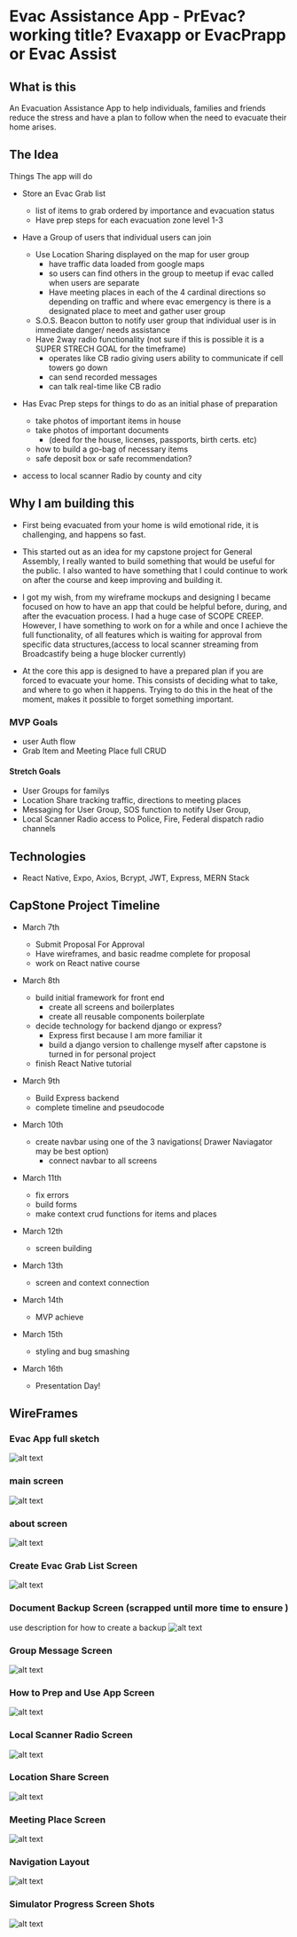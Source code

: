 # Evac Assistance App - PrEvac? working title? Evaxapp or EvacPrapp or Evac Assist
## What is this 
An Evacuation Assistance App to help individuals, families and friends reduce the stress and have a plan to follow when the need to evacuate their home arises.

## The Idea 
Things The app will do
- Store an Evac Grab list
    - list of items to grab ordered by importance and evacuation status
    - Have prep steps for each evacuation zone level 1-3

- Have a Group of users that individual users can join  
   - Use Location Sharing displayed on the map for user group
       - have traffic data loaded from google maps 
       - so users can find others in the group to meetup if evac called when users are separate
       - Have meeting places in each of the 4 cardinal directions so depending on traffic and where evac 
       emergency is there is a designated place to meet and gather user group
    - S.O.S. Beacon button to notify user group that individual user is in immediate danger/ needs assistance
    - Have 2way radio functionality (not sure if this is possible it is a SUPER STRECH GOAL for the timeframe)
        - operates like CB radio giving users ability to communicate if cell towers go down
        - can send recorded messages 
        - can talk real-time like CB radio
        
- Has Evac Prep steps for things to do as an initial phase of preparation
    - take photos of important items in house
    - take photos of important documents 
        - (deed for the house, licenses, passports, birth certs. etc)
    - how to build a go-bag of necessary items 
    - safe deposit box or safe recommendation?

- access to local scanner Radio by county and city
## Why I am building this
- First being evacuated from your home is wild emotional ride, it is challenging, and happens so fast.

- This started out as an idea for my capstone project for General Assembly, I really wanted to build something that would be useful for the public. I also wanted to have something that I could continue to work on after the course and keep improving and building it. 

- I got my wish, from my wireframe mockups and designing I became focused on how to have an app that could be helpful before, during, and after the evacuation process. I had a huge case of SCOPE CREEP. However, I have something to work on for a while and once I achieve the full functionality, of all features which is waiting for approval from specific data structures,(access to local scanner streaming from Broadcastify being a huge blocker currently)

- At the core this app is designed to have a prepared plan if you are forced to evacuate your home. This consists of deciding what to take, and where to go when it happens. Trying to do this in the heat of the moment, makes it possible to forget something important.

### MVP Goals
- user Auth flow
- Grab Item and Meeting Place full CRUD
#### Stretch Goals
- User Groups for familys
- Location Share tracking traffic, directions to meeting places
- Messaging for User Group, SOS function to notify User Group,
- Local Scanner Radio access to Police, Fire, Federal dispatch radio channels
## Technologies
- React Native, Expo, Axios, Bcrypt, JWT,  Express, MERN Stack

##  CapStone Project Timeline 
- March 7th
    - Submit Proposal For Approval
    - Have wireframes, and basic readme complete for proposal
    - work on React native course
- March 8th 
    - build initial framework for front end
        - create all screens and boilerplates 
        - create all reusable components boilerplate
    - decide technology for backend django or express?
        - Express first because I am more familiar it
        - build a django version to challenge myself after capstone is turned in for personal project
    - finish React Native tutorial
- March 9th
    - Build Express backend
    - complete timeline and pseudocode   
   
- March 10th 
    - create navbar using one of the 3 navigations( Drawer Naviagator may be best option)
        - connect navbar to all screens
- March 11th 
    - fix errors
    - build forms 
    -  make context crud functions for items and places 
- March 12th
    - screen building
- March 13th
     - screen and context connection
- March 14th
    - MVP achieve
- March 15th
    - styling and bug smashing
- March 16th
    - Presentation Day! 

## WireFrames
### Evac App full sketch 
![alt text](https://github.com/rybaier/evac-assistance-app/blob/main/wireframes/evac%20app.png)
### main screen
![alt text](https://github.com/rybaier/evac-assistance-app/blob/main/wireframes/Main%20Screen.png)
### about screen
![alt text](https://github.com/rybaier/evac-assistance-app/blob/main/wireframes/About%20Screen.png)
### Create Evac Grab List Screen
![alt text](https://github.com/rybaier/evac-assistance-app/blob/main/wireframes/Create%20Evac%20Grab%20List%20%20Screen.png)
### Document Backup Screen (scrapped until more time to ensure )
use description for how to create a backup 
![alt text](https://github.com/rybaier/evac-assistance-app/blob/main/wireframes/Document%20Backup%20Screen.png)
### Group Message Screen
![alt text](https://github.com/rybaier/evac-assistance-app/blob/main/wireframes/Group%20Message%20Screen.png)
### How to Prep and Use App Screen
![alt text](https://github.com/rybaier/evac-assistance-app/blob/main/wireframes/How%20to%20Prep%20Screen.png)
### Local Scanner Radio Screen
![alt text](https://github.com/rybaier/evac-assistance-app/blob/main/wireframes/Local%20Scanner%20Screen.png)
### Location Share Screen 
![alt text](https://github.com/rybaier/evac-assistance-app/blob/main/wireframes/Location%20Share%20Screen.png)
### Meeting Place Screen 
![alt text](https://github.com/rybaier/evac-assistance-app/blob/main/wireframes/Meeting%20Place%20Screen.png)
### Navigation Layout
![alt text](https://github.com/rybaier/evac-assistance-app/blob/main/wireframes/navigation-layout-screenshot.png)
### Simulator Progress Screen Shots
![alt text](https://github.com/rybaier/PrEvac/blob/main/wireframes/ScreenShotsFromSimulator.png)


